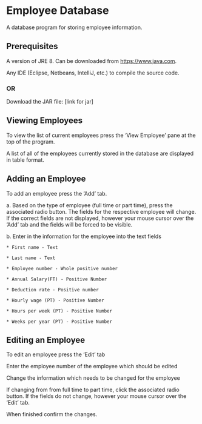 # Employee Database
A database program for storing employee information.

## Prerequisites
A version of JRE 8. Can be downloaded from https://www.java.com.

Any IDE (Eclipse, Netbeans, IntelliJ, etc.) to compile the source code.

### OR

Download the JAR file: [link for jar]

## Viewing Employees
To view the list of current employees press the ‘View Employee’ pane at the top of the program.

A list of all of the employees currently stored in the database are displayed in table format.

## Adding an Employee
To add an employee press the ‘Add’ tab.
  
  a.  Based on the type of employee (full time or part time), press the associated radio button. The fields for the respective employee will   change. If the correct fields are not displayed, however your mouse cursor over the ‘Add’ tab and the fields will be forced to be visible.
  
  b.  Enter in the information for the employee into the text fields
  
    * First name - Text
    
    * Last name - Text
    
    * Employee number - Whole positive number
    
    * Annual Salary(FT) - Positive Number
    
    * Deduction rate - Positive number
    
    * Hourly wage (PT) - Positive Number
    
    * Hours per week (PT) - Positive Number
    
    * Weeks per year (PT) - Positive Number
## Editing an Employee
To edit an employee press the ‘Edit’ tab

Enter the employee number of the employee which should be edited

Change the information which needs to be changed for the employee

If changing from from full time to part time, click the associated radio button. If the fields do not change, however your mouse cursor over the ‘Edit’ tab.

When finished confirm the changes.





